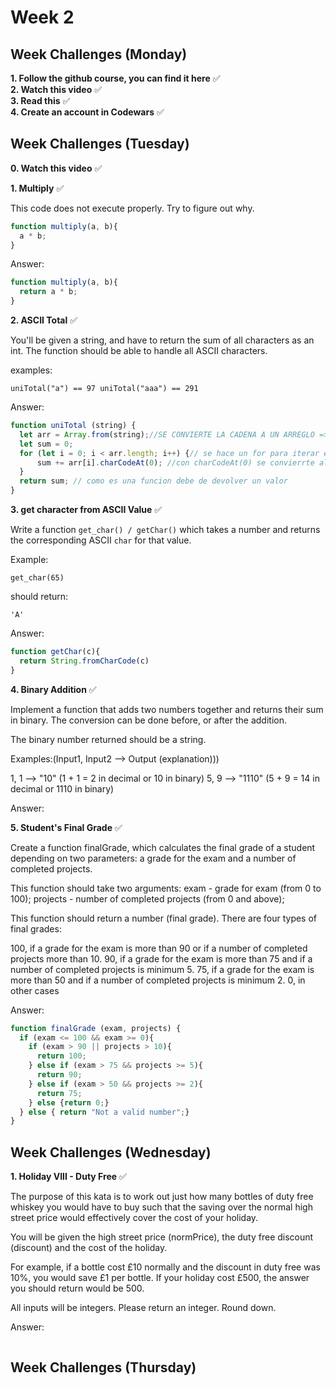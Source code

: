 Week 2
========
## Week Challenges (Monday)

**1. Follow the github course, you can find it here** :white_check_mark:<br>
**2. Watch this video** :white_check_mark:<br>
**3. Read this** :white_check_mark:<br>
**4. Create an account in Codewars** :white_check_mark:

## Week Challenges (Tuesday)

**0. Watch this video** :white_check_mark:

**1. Multiply** :white_check_mark:

This code does not execute properly. Try to figure out why.
```Javascript
function multiply(a, b){
  a * b;
}
```
Answer:
```Javascript
function multiply(a, b){
  return a * b;
}
```
**2. ASCII Total** :white_check_mark:

You'll be given a string, and have to return the sum of all characters as an int. The function should be able to handle all ASCII characters.

examples:
```
uniTotal("a") == 97 uniTotal("aaa") == 291
```
Answer:
```Javascript
function uniTotal (string) {
  let arr = Array.from(string);//SE CONVIERTE LA CADENA A UN ARREGLO => [a,a,a]
  let sum = 0;
  for (let i = 0; i < arr.length; i++) {// se hace un for para iterar el arreglo
	  sum += arr[i].charCodeAt(0); //con charCodeAt(0) se convierrte al numero ascii y se va sumando
  }
  return sum; // como es una funcion debe de devolver un valor 
}
```
**3. get character from ASCII Value** :white_check_mark:

Write a function `get_char() / getChar()` which takes a number and returns the corresponding ASCII `char` for that value.

Example:

`get_char(65)`

should return:

`'A'`

Answer:
```Javascript
function getChar(c){
  return String.fromCharCode(c)
}
```
**4. Binary Addition** :white_check_mark:

Implement a function that adds two numbers together and returns their sum in binary. The conversion can be done before, or after the addition.

The binary number returned should be a string.

Examples:(Input1, Input2 --> Output (explanation)))

1, 1 --> "10" (1 + 1 = 2 in decimal or 10 in binary)
5, 9 --> "1110" (5 + 9 = 14 in decimal or 1110 in binary)

Answer:

**5. Student's Final Grade** :white_check_mark:

Create a function finalGrade, which calculates the final grade of a student depending on two parameters: a grade for the exam and a number of completed projects.

This function should take two arguments: exam - grade for exam (from 0 to 100); projects - number of completed projects (from 0 and above);

This function should return a number (final grade). There are four types of final grades:

100, if a grade for the exam is more than 90 or if a number of completed projects more than 10.
90, if a grade for the exam is more than 75 and if a number of completed projects is minimum 5.
75, if a grade for the exam is more than 50 and if a number of completed projects is minimum 2.
0, in other cases

Answer:
```Javascript
function finalGrade (exam, projects) {
  if (exam <= 100 && exam >= 0){
    if (exam > 90 || projects > 10){
      return 100;
    } else if (exam > 75 && projects >= 5){
      return 90;
    } else if (exam > 50 && projects >= 2){
      return 75;
    } else {return 0;}
  } else { return "Not a valid number";}
}
```

## Week Challenges (Wednesday)

**1. Holiday VIII - Duty Free** :white_check_mark:

The purpose of this kata is to work out just how many bottles of duty free whiskey you would have to buy such that the saving over the normal high street price would effectively cover the cost of your holiday.

You will be given the high street price (normPrice), the duty free discount (discount) and the cost of the holiday.

For example, if a bottle cost £10 normally and the discount in duty free was 10%, you would save £1 per bottle. If your holiday cost £500, the answer you should return would be 500.

All inputs will be integers. Please return an integer. Round down.

Answer:
```Javascript

```

## Week Challenges (Thursday)
